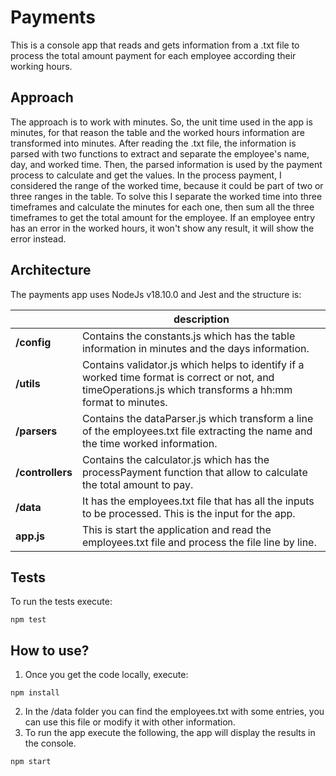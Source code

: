 # Payments

This is a console app that reads and gets information from a .txt file to process the total amount payment for each employee according their working hours.

## Approach

The approach is to work with minutes. So, the unit time used in the app is minutes, for that reason the table and the worked hours information are transformed into minutes. 
After reading the .txt file, the information is parsed with two functions to extract and separate the employee's name, day, and worked time. 
Then, the parsed information is used by the payment process to calculate and get the values. In the process payment, I considered the range of the worked time, because it could be part of two or three ranges in the table. To solve this I separate the worked time into three timeframes and calculate the minutes for each one, then sum all the three timeframes to get the total amount for the employee. If an employee entry has an error in the worked hours, it won't show any result, it will show the error instead.

## Architecture

The payments app uses NodeJs v18.10.0 and Jest and the structure is:

||description|
| ------ | ------ |
| **/config** | Contains the constants.js which has the table information in minutes and the days information. |
| **/utils** | Contains validator.js which helps to identify if a worked time format is correct or not, and timeOperations.js which transforms a hh:mm format to minutes. |
| **/parsers** | Contains the dataParser.js which transform a line of the employees.txt file extracting the name and the time worked information. |
| **/controllers** | Contains the calculator.js which has the processPayment function that allow to calculate the total amount to pay. |
| **/data** | It has the employees.txt file that has all the inputs to be processed. This is the input for the app. |
| **app.js** | This is start the application and read the employees.txt file and process the file line by line. |

## Tests

To run the tests execute: 
```
npm test
```

## How to use?

1. Once you get the code locally, execute: 
```
npm install
```
2. In the /data folder you can find the employees.txt with some entries, you can use this file or modify it with other information.
3. To run the app execute the following, the app will display the results in the console. 
```
npm start 
```
